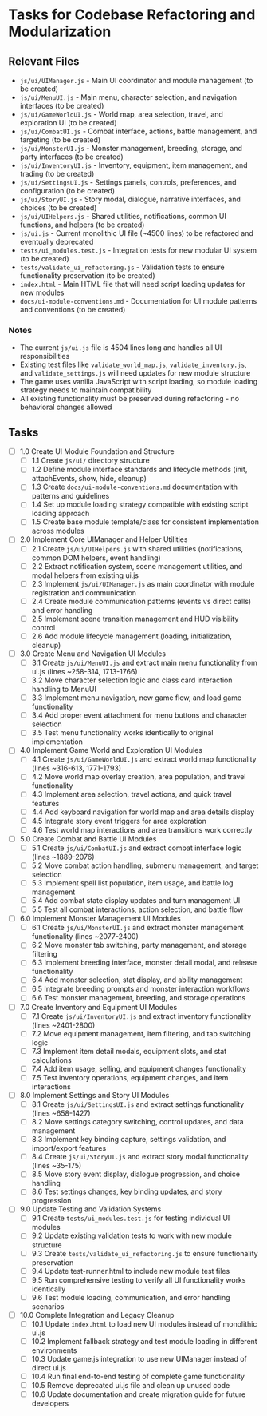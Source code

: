 # Tasks for Codebase Refactoring and Modularization

## Relevant Files

- `js/ui/UIManager.js` - Main UI coordinator and module management (to be created)
- `js/ui/MenuUI.js` - Main menu, character selection, and navigation interfaces (to be created)
- `js/ui/GameWorldUI.js` - World map, area selection, travel, and exploration UI (to be created)
- `js/ui/CombatUI.js` - Combat interface, actions, battle management, and targeting (to be created)
- `js/ui/MonsterUI.js` - Monster management, breeding, storage, and party interfaces (to be created)
- `js/ui/InventoryUI.js` - Inventory, equipment, item management, and trading (to be created)
- `js/ui/SettingsUI.js` - Settings panels, controls, preferences, and configuration (to be created)
- `js/ui/StoryUI.js` - Story modal, dialogue, narrative interfaces, and choices (to be created)
- `js/ui/UIHelpers.js` - Shared utilities, notifications, common UI functions, and helpers (to be created)
- `js/ui.js` - Current monolithic UI file (~4500 lines) to be refactored and eventually deprecated
- `tests/ui_modules.test.js` - Integration tests for new modular UI system (to be created)
- `tests/validate_ui_refactoring.js` - Validation tests to ensure functionality preservation (to be created)
- `index.html` - Main HTML file that will need script loading updates for new modules
- `docs/ui-module-conventions.md` - Documentation for UI module patterns and conventions (to be created)

### Notes

- The current `js/ui.js` file is 4504 lines long and handles all UI responsibilities
- Existing test files like `validate_world_map.js`, `validate_inventory.js`, and `validate_settings.js` will need updates for new module structure
- The game uses vanilla JavaScript with script loading, so module loading strategy needs to maintain compatibility
- All existing functionality must be preserved during refactoring - no behavioral changes allowed

## Tasks

- [ ] 1.0 Create UI Module Foundation and Structure
  - [ ] 1.1 Create `js/ui/` directory structure
  - [ ] 1.2 Define module interface standards and lifecycle methods (init, attachEvents, show, hide, cleanup)
  - [ ] 1.3 Create `docs/ui-module-conventions.md` documentation with patterns and guidelines
  - [ ] 1.4 Set up module loading strategy compatible with existing script loading approach
  - [ ] 1.5 Create base module template/class for consistent implementation across modules

- [ ] 2.0 Implement Core UIManager and Helper Utilities
  - [ ] 2.1 Create `js/ui/UIHelpers.js` with shared utilities (notifications, common DOM helpers, event handling)
  - [ ] 2.2 Extract notification system, scene management utilities, and modal helpers from existing ui.js
  - [ ] 2.3 Implement `js/ui/UIManager.js` as main coordinator with module registration and communication
  - [ ] 2.4 Create module communication patterns (events vs direct calls) and error handling
  - [ ] 2.5 Implement scene transition management and HUD visibility control
  - [ ] 2.6 Add module lifecycle management (loading, initialization, cleanup)

- [ ] 3.0 Create Menu and Navigation UI Modules
  - [ ] 3.1 Create `js/ui/MenuUI.js` and extract main menu functionality from ui.js (lines ~258-314, 1713-1766)
  - [ ] 3.2 Move character selection logic and class card interaction handling to MenuUI
  - [ ] 3.3 Implement menu navigation, new game flow, and load game functionality
  - [ ] 3.4 Add proper event attachment for menu buttons and character selection
  - [ ] 3.5 Test menu functionality works identically to original implementation

- [ ] 4.0 Implement Game World and Exploration UI Modules
  - [ ] 4.1 Create `js/ui/GameWorldUI.js` and extract world map functionality (lines ~316-613, 1771-1793)
  - [ ] 4.2 Move world map overlay creation, area population, and travel functionality
  - [ ] 4.3 Implement area selection, travel actions, and quick travel features
  - [ ] 4.4 Add keyboard navigation for world map and area details display
  - [ ] 4.5 Integrate story event triggers for area exploration
  - [ ] 4.6 Test world map interactions and area transitions work correctly

- [ ] 5.0 Create Combat and Battle UI Modules
  - [ ] 5.1 Create `js/ui/CombatUI.js` and extract combat interface logic (lines ~1889-2076)
  - [ ] 5.2 Move combat action handling, submenu management, and target selection
  - [ ] 5.3 Implement spell list population, item usage, and battle log management
  - [ ] 5.4 Add combat state display updates and turn management UI
  - [ ] 5.5 Test all combat interactions, action selection, and battle flow

- [ ] 6.0 Implement Monster Management UI Modules
  - [ ] 6.1 Create `js/ui/MonsterUI.js` and extract monster management functionality (lines ~2077-2400)
  - [ ] 6.2 Move monster tab switching, party management, and storage filtering
  - [ ] 6.3 Implement breeding interface, monster detail modal, and release functionality
  - [ ] 6.4 Add monster selection, stat display, and ability management
  - [ ] 6.5 Integrate breeding prompts and monster interaction workflows
  - [ ] 6.6 Test monster management, breeding, and storage operations

- [ ] 7.0 Create Inventory and Equipment UI Modules
  - [ ] 7.1 Create `js/ui/InventoryUI.js` and extract inventory functionality (lines ~2401-2800)
  - [ ] 7.2 Move equipment management, item filtering, and tab switching logic
  - [ ] 7.3 Implement item detail modals, equipment slots, and stat calculations
  - [ ] 7.4 Add item usage, selling, and equipment changes functionality
  - [ ] 7.5 Test inventory operations, equipment changes, and item interactions

- [ ] 8.0 Implement Settings and Story UI Modules
  - [ ] 8.1 Create `js/ui/SettingsUI.js` and extract settings functionality (lines ~658-1427)
  - [ ] 8.2 Move settings category switching, control updates, and data management
  - [ ] 8.3 Implement key binding capture, settings validation, and import/export features
  - [ ] 8.4 Create `js/ui/StoryUI.js` and extract story modal functionality (lines ~35-175)
  - [ ] 8.5 Move story event display, dialogue progression, and choice handling
  - [ ] 8.6 Test settings changes, key binding updates, and story progression

- [ ] 9.0 Update Testing and Validation Systems
  - [ ] 9.1 Create `tests/ui_modules.test.js` for testing individual UI modules
  - [ ] 9.2 Update existing validation tests to work with new module structure
  - [ ] 9.3 Create `tests/validate_ui_refactoring.js` to ensure functionality preservation
  - [ ] 9.4 Update test-runner.html to include new module test files
  - [ ] 9.5 Run comprehensive testing to verify all UI functionality works identically
  - [ ] 9.6 Test module loading, communication, and error handling scenarios

- [ ] 10.0 Complete Integration and Legacy Cleanup
  - [ ] 10.1 Update `index.html` to load new UI modules instead of monolithic ui.js
  - [ ] 10.2 Implement fallback strategy and test module loading in different environments
  - [ ] 10.3 Update game.js integration to use new UIManager instead of direct ui.js
  - [ ] 10.4 Run final end-to-end testing of complete game functionality
  - [ ] 10.5 Remove deprecated ui.js file and clean up unused code
  - [ ] 10.6 Update documentation and create migration guide for future developers